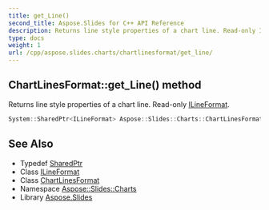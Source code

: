```yaml
---
title: get_Line()
second_title: Aspose.Slides for C++ API Reference
description: Returns line style properties of a chart line. Read-only ILineFormat.
type: docs
weight: 1
url: /cpp/aspose.slides.charts/chartlinesformat/get_line/
---
```

## ChartLinesFormat::get_Line() method


Returns line style properties of a chart line. Read-only [ILineFormat](../../../aspose.slides/ilineformat/).

```cpp
System::SharedPtr<ILineFormat> Aspose::Slides::Charts::ChartLinesFormat::get_Line() override
```

## See Also

* Typedef [SharedPtr](../../system/sharedptr/)
* Class [ILineFormat](../../aspose.slides/ilineformat/)
* Class [ChartLinesFormat](./)
* Namespace [Aspose::Slides::Charts](../)
* Library [Aspose.Slides](../../)